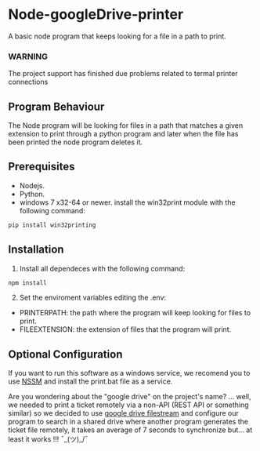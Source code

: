 # Node-googleDrive-printer
A basic node program that keeps looking for a file in a path to print.

### WARNING
The project support has finished due problems related to termal printer connections

## Program Behaviour
The Node program will be looking for files in a path that matches a given extension to print through a python program and later when the file has been printed the node program deletes it.

## Prerequisites
* Nodejs.
* Python.
* windows 7 x32-64 or newer.
install the win32print module with the following command:
```bash
pip install win32printing
```

## Installation
1) Install all dependeces with the following command:
```bash
npm install
```
2) Set the enviroment variables editing the .env:
* PRINTERPATH: the path where the program will keep looking for files to print.
* FILEEXTENSION: the extension of files that the program will print. 

## Optional Configuration
If you want to run this software as a windows service, we recomend you to use [NSSM](https://nssm.cc/download) and install the print.bat file as a service.

Are you wondering about the "google drive" on the project's name? ... well, we needed to print a ticket remotely via a non-API (REST API or something similar) so we decided to use [google drive filestream](https://support.google.com/a/answer/7491144?hl=es#zippy=%2Cwindows) and configure our program to search in a shared drive where another program generates the ticket file remotely, it takes an average of 7 seconds to synchronize but... at least it works !!! ¯\_(ツ)_/¯